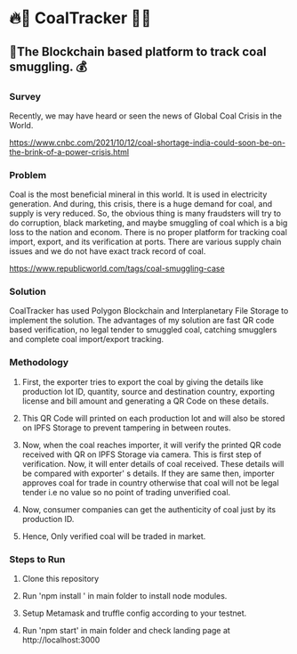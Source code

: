 # 🔥🎫  CoalTracker  📃🔥

## 🥇The Blockchain based platform to track coal smuggling. 💰

### Survey

Recently, we may have heard or seen the news of Global Coal Crisis in the World.

https://www.cnbc.com/2021/10/12/coal-shortage-india-could-soon-be-on-the-brink-of-a-power-crisis.html

### Problem

Coal is the most beneficial mineral in this world. It is used in electricity generation.  And during, this crisis, there is a huge demand for coal, and supply is very reduced. So, the obvious thing is many fraudsters will try to do corruption, black marketing, and maybe smuggling of coal which is a big loss to the nation and econom. There is no proper platform for tracking coal import, export, and its verification at ports. There are various supply chain issues and we do not have exact track record of coal.

https://www.republicworld.com/tags/coal-smuggling-case

### Solution

CoalTracker has used Polygon Blockchain and Interplanetary File Storage to implement the solution. The advantages of my solution are fast QR code based verification, no legal tender to smuggled coal, catching smugglers and complete coal import/export tracking.

### Methodology

1) First, the exporter tries to export the coal by giving the details like production lot ID, quantity, source and destination country, exporting license and bill amount and generating a QR Code on these details.

2) This QR Code will printed on each production lot and will also be stored on IPFS Storage to prevent tampering in between routes.

3) Now, when the coal reaches importer, it will verify the printed QR code received with QR on IPFS Storage via camera. This is first step of verification. Now, it will enter details of coal received. These details will be compared with exporter' s details. If they are same then, importer approves coal for trade in country otherwise that coal will not be legal tender i.e no value so no point of trading unverified coal.

4) Now, consumer companies can get the authenticity of coal just by its production ID.

5) Hence, Only verified coal will be traded in market.

### Steps to Run

1) Clone this repository

2) Run 'npm install ' in main folder to install node modules.

3) Setup Metamask and truffle config according to your testnet.

4) Run 'npm start' in main folder and check landing page at http://localhost:3000
